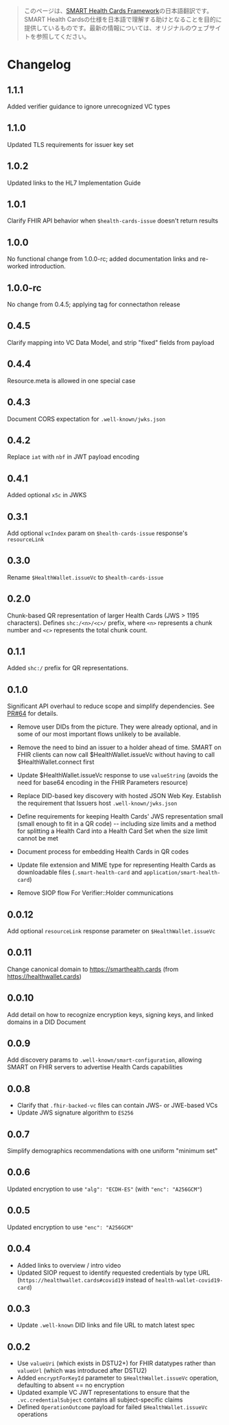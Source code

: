 > このページは、[SMART Health Cards Framework](https://spec.smarthealth.cards/)の日本語翻訳です。SMART Health Cardsの仕様を日本語で理解する助けとなることを目的に提供しているものです。最新の情報については、オリジナルのウェブサイトを参照してください。

# Changelog

## 1.1.1

Added verifier guidance to ignore unrecognized VC types

## 1.1.0

Updated TLS requirements for issuer key set

## 1.0.2

Updated links to the HL7 Implementation Guide

## 1.0.1

Clarify FHIR API behavior when `$health-cards-issue` doesn't return results

## 1.0.0

No functional change from 1.0.0-rc; added documentation links and re-worked introduction.

## 1.0.0-rc

No change from 0.4.5; applying tag for connectathon release

## 0.4.5

Clarify mapping into VC Data Model, and strip "fixed" fields from payload

## 0.4.4

Resource.meta is allowed in one special case

## 0.4.3

Document CORS expectation for `.well-known/jwks.json`

## 0.4.2

Replace `iat` with `nbf` in JWT payload encoding

## 0.4.1

Added optional `x5c` in JWKS

## 0.3.1

Add optional `vcIndex` param on `$health-cards-issue` response's `resourceLink`

## 0.3.0

Rename `$HealthWallet.issueVc` to `$health-cards-issue`

## 0.2.0

Chunk-based QR representation of larger Health Cards (JWS > 1195 characters). Defines `shc:/<n>/<c>/` prefix, where `<n>` represents a chunk number and `<c>` represents the total chunk count.

## 0.1.1

Added `shc:/` prefix for QR representations.

## 0.1.0

Significant API overhaul to reduce scope and simplify dependencies. See [PR#64](https://github.com/smart-on-fhir/health-cards/pull/64) for details.

* Remove user DIDs from the picture. They were already optional, and in some of our most important flows unlikely to be available.

* Remove the need to bind an issuer to a holder ahead of time. SMART on FHIR clients can now call $HealthWallet.issueVc without having to call $HealthWallet.connect first

* Update $HealthWallet.issueVc response to use `valueString` (avoids the need for base64 encoding in the FHIR Parameters resource)

* Replace DID-based key discovery with hosted JSON Web Key. Establish the requirement that Issuers host `.well-known/jwks.json`

* Define requirements for keeping Health Cards' JWS representation small (small enough to fit in a QR code) -- including size limits and a method for splitting a Health Card into a Health Card Set when the size limit cannot be met

* Document process for embedding Health Cards in QR codes

* Update file extension and MIME type for representing Health Cards as downloadable files (`.smart-health-card` and `application/smart-health-card`)

* Remove SIOP flow For Verifier::Holder communications


## 0.0.12

Add optional `resourceLink` response parameter on `$HealthWallet.issueVc`

## 0.0.11

Change canonical domain to https://smarthealth.cards (from https://healthwallet.cards)


## 0.0.10

Add detail on how to recognize encryption keys, signing keys, and linked domains in a DID Document

## 0.0.9

Add discovery params to `.well-known/smart-configuration`, allowing SMART on FHIR servers to advertise Health Cards capabilities


## 0.0.8

* Clarify that `.fhir-backed-vc` files can contain JWS- or JWE-based VCs
* Update JWS signature algorithm to `ES256`

## 0.0.7

Simplify demographics recommendations with one uniform "minimum set"

## 0.0.6

Updated encryption to use `"alg": "ECDH-ES"` (with `"enc": "A256GCM"`)


## 0.0.5

Updated encryption to use `"enc": "A256GCM"`


## 0.0.4

* Added links to overview / intro video
* Updated SIOP request to identify requested credentials by type URL (`https://healthwallet.cards#covid19` instead of `health-wallet-covid19-card`)


## 0.0.3

* Update `.well-known` DID links and file URL to match latest spec

## 0.0.2

* Use `valueUri` (which exists in DSTU2+) for FHIR datatypes rather than `valueUrl` (which was introduced after DSTU2)
* Added `encryptForKeyId` parameter to `$HealthWallet.issueVc` operation, defaulting to absent == no encryption
* Updated example VC JWT representations to ensure that the `.vc.credentialSubject` contains all subject-specific claims
* Defined `OperationOutcome` payload for failed `$HealthWallet.issueVc` operations
